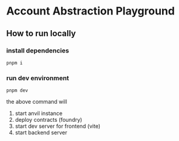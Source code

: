 # Account Abstraction Playground

## How to run locally

### install dependencies
```
pnpm i
```

### run dev environment
```
pnpm dev
```
the above command will
1. start anvil instance
2. deploy contracts (foundry)
3. start dev server for frontend (vite)
4. start backend server
